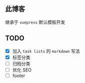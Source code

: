 ## 此博客
继承于 `vuepress` 默认模板开发

## TODO 
- [x] 加入 `task lists` 的 `markdown` 写法
- [x] 标签分类
- [ ] 归档分类
- [ ] 优化 SEO
- [ ] footer
